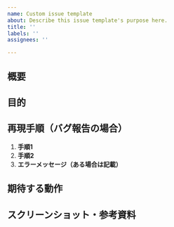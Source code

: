 ```yaml
---
name: Custom issue template
about: Describe this issue template's purpose here.
title: ''
labels: ''
assignees: ''

---
```


## 概要
<!-- どのような課題・機能追加なのか簡単に説明 -->

## 目的
<!-- 何を解決するための issue か記載 -->

## 再現手順（バグ報告の場合）
1. **手順1**
2. **手順2**
3. **エラーメッセージ（ある場合は記載）**

## 期待する動作
<!-- 本来期待される動作を記述 -->

## スクリーンショット・参考資料
<!-- 必要に応じてスクショやリンクを追加 -->

